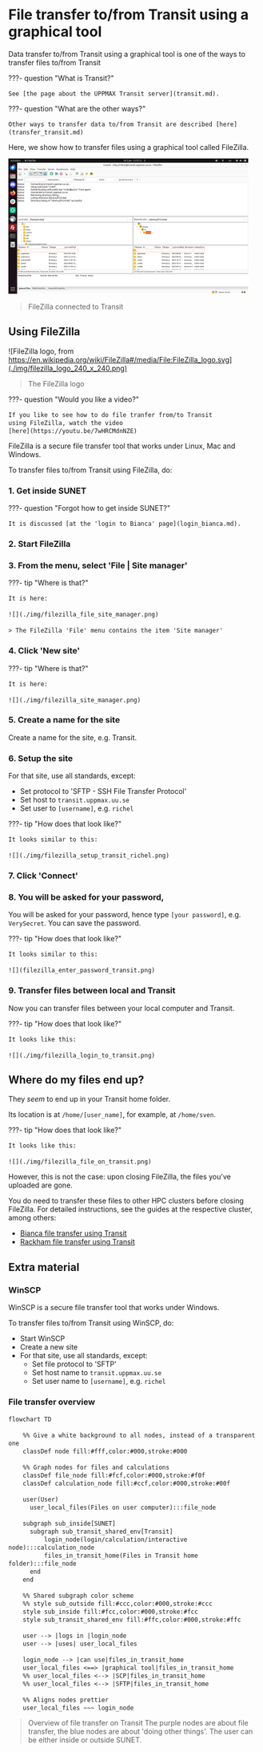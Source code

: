 # File transfer to/from Transit using a graphical tool

Data transfer to/from Transit using a graphical tool
is one of the ways to transfer files to/from Transit

???- question "What is Transit?"

    See [the page about the UPPMAX Transit server](transit.md).

???- question "What are the other ways?"

    Other ways to transfer data to/from Transit are described [here](transfer_transit.md)

Here, we show how to transfer files using a graphical tool called FileZilla.

![](./img/filezilla_login_to_transit_480_x_270.png)

> FileZilla connected to Transit

## Using FileZilla

![FileZilla logo, from https://en.wikipedia.org/wiki/FileZilla#/media/File:FileZilla_logo.svg](./img/filezilla_logo_240_x_240.png)

> The FileZilla logo

???- question "Would you like a video?"

    If you like to see how to do file tranfer from/to Transit
    using FileZilla, watch the video 
    [here](https://youtu.be/7wHRCMdnNZE)

FileZilla is a secure file transfer tool that works under Linux, Mac and Windows.

To transfer files to/from Transit using FileZilla, do:

### 1. Get inside SUNET

???- question "Forgot how to get inside SUNET?"

    It is discussed [at the 'login to Bianca' page](login_bianca.md). 

### 2. Start FileZilla

### 3. From the menu, select 'File | Site manager'

???- tip "Where is that?"

    It is here:

    ![](./img/filezilla_file_site_manager.png)
    
    > The FileZilla 'File' menu contains the item 'Site manager'

### 4. Click 'New site'

???- tip "Where is that?"

    It is here:

    ![](./img/filezilla_site_manager.png)

### 5. Create a name for the site

Create a name for the site, e.g. Transit.

### 6. Setup the site

For that site, use all standards, except:

- Set protocol to 'SFTP - SSH File Transfer Protocol'
- Set host to `transit.uppmax.uu.se`
- Set user to `[username]`, e.g. `richel`

???- tip "How does that look like?"

    It looks similar to this:

    ![](./img/filezilla_setup_transit_richel.png)

### 7. Click 'Connect'

### 8. You will be asked for your password,

You will be asked for your password, hence
type `[your password]`, e.g. `VerySecret`.
You can save the password.

???- tip "How does that look like?"

    It looks similar to this:

    ![](filezilla_enter_password_transit.png)

### 9. Transfer files between local and Transit

Now you can transfer files between your local computer and Transit.

???- tip "How does that look like?"

    It looks like this:

    ![](./img/filezilla_login_to_transit.png)

## Where do my files end up?

They *seem* to end up in your Transit home folder.

Its location is at `/home/[user_name]`,
for example, at `/home/sven`.

???- tip "How does that look like?"

    It looks like this:

    ![](./img/filezilla_file_on_transit.png)

However, this is not the case: 
upon closing FileZilla,
the files you've uploaded are gone.

You do need to transfer these files to other HPC clusters 
before closing FileZilla. 
For detailed instructions, see the guides at the respective cluster, among others:

 * [Bianca file transfer using Transit](bianca_file_transfer_using_transit.md)
 * [Rackham file transfer using Transit](rackham_file_transfer_using_transit.md)

## Extra material

### WinSCP

WinSCP is a secure file transfer tool that works under Windows.

To transfer files to/from Transit using WinSCP, do:

- Start WinSCP
- Create a new site
- For that site, use all standards, except:
    - Set file protocol to 'SFTP'
    - Set host name to `transit.uppmax.uu.se`
    - Set user name to `[username]`, e.g. `richel`

### File transfer overview

```mermaid
flowchart TD

    %% Give a white background to all nodes, instead of a transparent one
    classDef node fill:#fff,color:#000,stroke:#000

    %% Graph nodes for files and calculations
    classDef file_node fill:#fcf,color:#000,stroke:#f0f
    classDef calculation_node fill:#ccf,color:#000,stroke:#00f

    user(User)
      user_local_files(Files on user computer):::file_node

    subgraph sub_inside[SUNET]
      subgraph sub_transit_shared_env[Transit]
          login_node(login/calculation/interactive node):::calculation_node
          files_in_transit_home(Files in Transit home folder):::file_node
      end
    end

    %% Shared subgraph color scheme
    %% style sub_outside fill:#ccc,color:#000,stroke:#ccc
    style sub_inside fill:#fcc,color:#000,stroke:#fcc
    style sub_transit_shared_env fill:#ffc,color:#000,stroke:#ffc

    user --> |logs in |login_node
    user --> |uses| user_local_files

    login_node --> |can use|files_in_transit_home
    user_local_files <==> |graphical tool|files_in_transit_home
    %% user_local_files <--> |SCP|files_in_transit_home
    %% user_local_files <--> |SFTP|files_in_transit_home

    %% Aligns nodes prettier
    user_local_files ~~~ login_node
```

> Overview of file transfer on Transit
> The purple nodes are about file transfer,
> the blue nodes are about 'doing other things'.
> The user can be either inside or outside SUNET.
